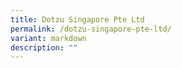 ```yaml
---
title: Dotzu Singapore Pte Ltd
permalink: /dotzu-singapore-pte-ltd/
variant: markdown
description: ""
---
```

